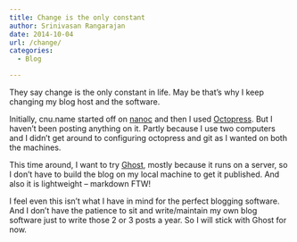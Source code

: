 ```yaml
---
title: Change is the only constant
author: Srinivasan Rangarajan
date: 2014-10-04
url: /change/
categories:
  - Blog

---
```

They say change is the only constant in life. May be that&#8217;s why I keep changing my blog host and the software.

Initially, cnu.name started off on [nanoc][1] and then I used [Octopress][2]. But I haven&#8217;t been posting anything on it. Partly because I use two computers and I didn&#8217;t get around to configuring octopress and git as I wanted on both the machines.

<!--more-->

This time around, I want to try [Ghost][3], mostly because it runs on a server, so I don&#8217;t have to build the blog on my local machine to get it published. And also it is lightweight &#8211; markdown FTW!

I feel even this isn&#8217;t what I have in mind for the perfect blogging software. And I don&#8217;t have the patience to sit and write/maintain my own blog software just to write those 2 or 3 posts a year. So I will stick with Ghost for now.

 [1]: http://nanoc.ws
 [2]: http://octopress.org
 [3]: https://ghost.org